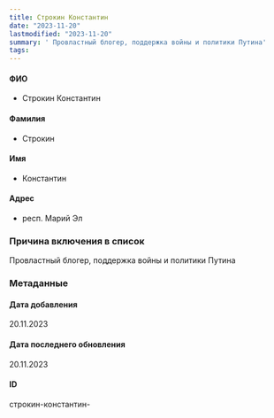 ```yaml
---
title: Строкин Константин
date: "2023-11-20"
lastmodified: "2023-11-20"
summary: ' Провластный блогер, поддержка войны и политики Путина'
tags: 
---
```

<!--# pp2-->
<!--## Фигурант-->
<!--### Личные данные-->
#### ФИО
- Строкин Константин
#### Фамилия
- Строкин
#### Имя
- Константин
#### Адрес
- респ. Марий Эл
### Причина включения в список
Провластный блогер, поддержка войны и политики Путина
### Метаданные
#### Дата добавления
20.11.2023
#### Дата последнего обновления
20.11.2023
#### ID
строкин-константин-
<!--## END;-->
